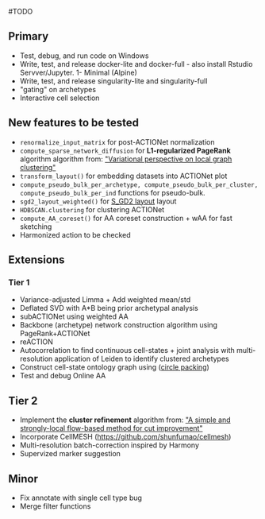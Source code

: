 #TODO

## Primary
* Test, debug, and run code on Windows
* Write, test, and release docker-lite and docker-full - also install Rstudio Servver/Jupyter. 1- Minimal (Alpine)
* Write, test, and release singularity-lite and singularity-full
* "gating" on archetypes
* Interactive cell selection


## New features to be tested
* `renormalize_input_matrix` for post-ACTIONet normalization
* `compute_sparse_network_diffusion` for  **L1-regularized PageRank** algorithm algorithm from: ["Variational perspective on local graph clustering"](https://github.com/kfoynt/LocalGraphClustering)
* `transform_layout()` for embedding datasets into ACTIONet plot
* `compute_pseudo_bulk_per_archetype, compute_pseudo_bulk_per_cluster, compute_pseudo_bulk_per_ind` functions for pseudo-bulk.
* `sgd2_layout_weighted()` for [S_GD2 layout](https://github.com/jxz12/s_gd2) layout
* `HDBSCAN.clustering` for clustering ACTIONet
* `compute_AA_coreset()` for AA coreset construction + wAA for fast sketching
* Harmonized action to be checked

## Extensions
### Tier 1
* Variance-adjusted Limma + Add weighted mean/std
* Deflated SVD with A*B being prior archetypal analysis
* subACTIONet using weighted AA
* Backbone (archetype) network construction algorithm using PageRank+ACTIONet
* reACTION
* Autocorrelation to find continuous cell-states + joint analysis with multi-resolution application of Leiden to identify clustered archetypes
* Construct cell-state ontology graph using ([circle packing](http://jeromefroe.github.io/circlepackeR/))
* Test and debug Online AA

## Tier 2
* Implement the **cluster refinement** algorithm from: ["A simple and strongly-local flow-based method for cut improvement"](https://github.com/kfoynt/LocalGraphClustering)
* Incorporate CellMESH (https://github.com/shunfumao/cellmesh)
* Multi-resolution batch-correction inspired by Harmony
* Supervized marker suggestion

## Minor
* Fix annotate with single cell type bug
* Merge filter functions
